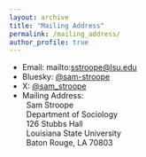 ```yaml
---
layout: archive
title: "Mailing Address"
permalink: /mailing_address/
author_profile: true
---
```

- Email: mailto:sstroope@lsu.edu 
- Bluesky: [@sam-stroope](https://bsky.app/profile/sam-stroope.bsky.social)
- X: [@sam_stroope](https://x.com/sam_stroope)
- Mailing Address:<br/>
	&ensp;Sam Stroope<br/>
	&ensp;Department of Sociology<br/>
	&ensp;126 Stubbs Hall<br/>
	&ensp;Louisiana State University<br/>
	&ensp;Baton Rouge, LA 70803<br/>

